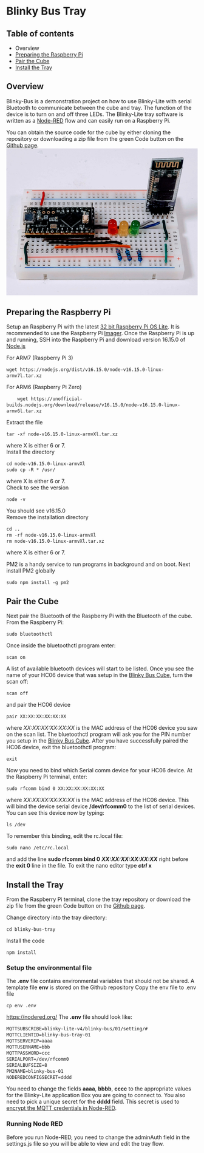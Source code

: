 # Blinky Bus Tray
## Table of contents
* Overview
* [Preparing the Raspberry Pi](#preparing-the-raspberry-pi)
* [Pair the Cube](#pair-th-cube)
* [Install the Tray](#install-the-tray)

## Overview
Blinky-Bus is a demonstration project on how to use Blinky-Lite with serial Bluetooth to communicate between the cube and tray. The function of the device is to turn on and off three LEDs. The Blinky-Lite tray software is written as a [Node-RED](https://nodered.org/) flow and can easily run on a Raspberry Pi.

You can obtain the source code for the cube by either cloning the repository or downloading a zip file from the green Code button on the [Github page](https://github.com/Blinky-Lite-Exchange/blinky-bus-tray).
<img src="doc/blinkyBusCube.jpg"/><br>

## Preparing the Raspberry Pi
Setup an Raspberry Pi with the latest [32 bit Raspberry Pi OS Lite](https://www.raspberrypi.com/software/operating-systems/). It is recommended to use the Raspberry Pi [Imager](https://www.raspberrypi.com/software/). Once the Raspberry Pi is up and running, SSH into the Raspberry Pi and download version 16.15.0 of [Node.js](https://nodejs.org/en/download/)

For ARM7 (Raspberry Pi 3)

    wget https://nodejs.org/dist/v16.15.0/node-v16.15.0-linux-armv7l.tar.xz

For ARM6 (Raspberry Pi Zero)

        wget https://unofficial-builds.nodejs.org/download/release/v16.15.0/node-v16.15.0-linux-armv6l.tar.xz

Extract the file

    tar -xf node-v16.15.0-linux-armvXl.tar.xz

where X is either 6 or 7.<br>Install the directory

    cd node-v16.15.0-linux-armvXl
    sudo cp -R * /usr/

where X is either 6 or 7.<br>Check to see the version

    node -v

You should see v16.15.0<br>
Remove the installation directory

    cd ..
    rm -rf node-v16.15.0-linux-armvXl
    rm node-v16.15.0-linux-armvXl.tar.xz

where X is either 6 or 7.

PM2 is a handy service to run programs in background and on boot. Next install PM2 globally

    sudo npm install -g pm2

## Pair the Cube
Next pair the Bluetooth of the Raspberry Pi with the Bluetooth of the cube. From the Raspberry Pi:

    sudo bluetoothctl

Once inside the bluetoothctl program enter:

    scan on

A list of available bluetooth devices will start to be listed. Once you see the name of your HC06 device that was setup in the [Blinky Bus Cube](https://github.com/Blinky-Lite-Exchange/blinky-bus-cube), turn the scan off:

    scan off

and pair the HC06 device

    pair XX:XX:XX:XX:XX:XX

where *XX:XX:XX:XX:XX:XX* is the MAC address of the HC06 device you saw on the scan list. The bluetoothctl program will ask you for the PIN number you setup in the [Blinky Bus Cube](https://github.com/Blinky-Lite-Exchange/blinky-bus-cube). After you have successfully paired the HC06 device, exit the bluetoothctl program:

    exit

Now you need to bind which Serial comm device for your HC06 device. At the Raspberry Pi terminal, enter:

    sudo rfcomm bind 0 XX:XX:XX:XX:XX:XX

where *XX:XX:XX:XX:XX:XX* is the MAC address of the HC06 device. This will bind the device serial device **/dev/rfcomm0** to the list of serial devices. You can see this device now by typing:

    ls /dev

To remember this binding, edit the rc.local file:

    sudo nano /etc/rc.local

and add the line  **sudo rfcomm bind 0** ***XX:XX:XX:XX:XX:XX*** right before the **exit 0** line in the file. To exit the nano editor type ***ctrl*** **x**

## Install the Tray
From the Raspberry Pi terminal, clone the tray repository or download the zip file from the green Code button on the [Github page](https://github.com/Blinky-Lite-Exchange/blinky-bus-tray).

Change directory into the tray directory:

    cd blinky-bus-tray

Install the code

    npm install

### Setup the environmental file
The **.env** file contains environmental variables that should not be shared. A template file **env** is stored on the Github repository Copy the env file to .env file

    cp env .env
https://nodered.org/
The **.env** file should look like:

    MQTTSUBSCRIBE=blinky-lite-v4/blinky-bus/01/setting/#
    MQTTCLIENTID=blinky-bus-tray-01
    MQTTSERVERIP=aaaa
    MQTTUSERNAME=bbb
    MQTTPASSWORD=ccc
    SERIALPORT=/dev/rfcomm0
    SERIALBUFSIZE=8
    PM2NAME=blinky-bus-01
    NODEREDCONFIGSECRET=dddd

You need to change the fields **aaaa**, **bbbb**, **cccc** to the appropriate values for the Blinky-Lite application Box you are going to connect to. You also need to pick a unique secret for the **dddd** field. This secret is used to [encrypt the MQTT credentials in Node-RED](https://discourse.nodered.org/t/your-flow-credentials-file-is-encrypted-using-a-system-generated-key/18382).

### Running Node RED
Before you run Node-RED, you need to change the adminAuth field in the settings.js file so you will be able to view and edit the tray flow.
